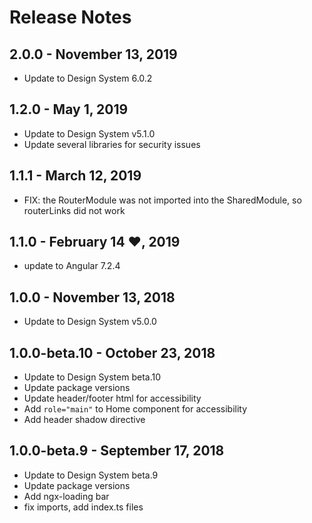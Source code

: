 # Release Notes

## 2.0.0 - November 13, 2019

- Update to Design System 6.0.2

## 1.2.0 - May 1, 2019

- Update to Design System v5.1.0
- Update several libraries for security issues

## 1.1.1 - March 12, 2019

- FIX: the RouterModule was not imported into the SharedModule, so routerLinks did not work

## 1.1.0 - February 14 ❤, 2019

- update to Angular 7.2.4

## 1.0.0 - November 13, 2018

- Update to Design System v5.0.0

## 1.0.0-beta.10 - October 23, 2018

- Update to Design System beta.10
- Update package versions
- Update header/footer html for accessibility
- Add `role="main"` to Home component for accessibility
- Add header shadow directive

## 1.0.0-beta.9 - September 17, 2018

- Update to Design System beta.9
- Update package versions
- Add ngx-loading bar
- fix imports, add index.ts files

